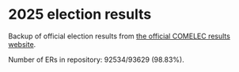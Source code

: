 # 2025 election results

Backup of official election results from [the official COMELEC results website](https://2025electionresults.comelec.gov.ph).


Number of ERs in repository: 92534/93629 (98.83%).
